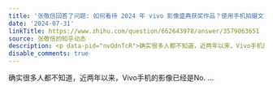```yaml
---
title: '张敬信回答了问题: 如何看待 2024 年 vivo 影像盛典获奖作品？使用手机拍摄文艺作品的时代来了吗？'
date: '2024-07-31'
linkTitle: https://www.zhihu.com/question/662643978/answer/3579063651
source: 张敬信的知乎动态
description: <p data-pid="nvOdnTcR">确实很多人都不知道，近两年以来，Vivo手机的影像已经是No. ...
disable_comments: true
---
```

<p data-pid="nvOdnTcR">确实很多人都不知道，近两年以来，Vivo手机的影像已经是No. ...